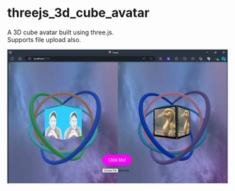 # threejs_3d_cube_avatar

A 3D cube avatar built using three.js. \
Supports file upload also.

![Sample Screenshot](./screenshots/sc1.png "Sample Screenshot")
